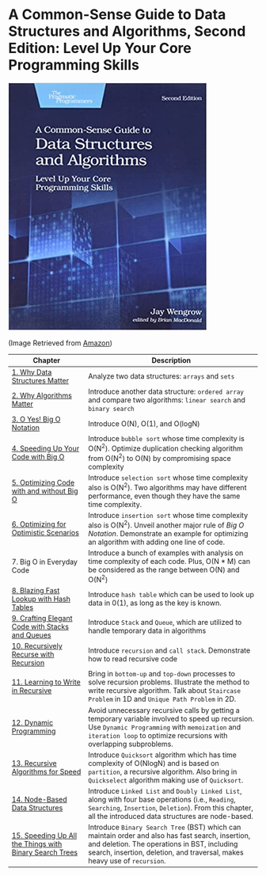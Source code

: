 # A Common-Sense Guide to Data Structures and Algorithms, Second Edition: Level Up Your Core Programming Skills

![Book Cover](./img/book_cover.jpg)

(Image Retrieved from [Amazon](https://www.amazon.ca/Common-Sense-Guide-Structures-Algorithms-Second/dp/1680507222/ref=rvi_sccl_1/147-8772558-6073865?pd_rd_w=1eZ4e&content-id=amzn1.sym.8b4d8c20-8e51-4634-a76f-c00a1995a502&pf_rd_p=8b4d8c20-8e51-4634-a76f-c00a1995a502&pf_rd_r=8VVNM444G7DZHPRWKFS7&pd_rd_wg=5N5gU&pd_rd_r=1716398e-cfb4-4eca-ae02-0333f2c1a9ba&pd_rd_i=1680507222&psc=1))

| Chapter | Description |
| ---------------------- | ---------------------- |
| [1. Why Data Structures Matter](Chapter%2001%20Why%20Data%20Structures%20Matter.md) | Analyze two data structures: `arrays` and `sets` |
| [2. Why Algorithms Matter](Chapter%2002%20Why%20Algorithms%20Matter.md) | Introduce another data structure: `ordered array` and compare two algorithms: `linear search` and `binary search` |
| [3. O Yes! Big O Notation](Chapter%2003%20O%20Yes!%20Big%20O%20Notation.md) | Introduce O(N), O(1), and O(logN) |
| [4. Speeding Up Your Code with Big O](Chapter%2004%20Speeding%20Up%20Your%20Code%20with%20Big%20O.md) | Introduce `bubble sort` whose time complexity is O(N<sup>2</sup>). Optimize duplication checking algorithm from O(N<sup>2</sup>) to O(N) by compromising space complexity |
| [5. Optimizing Code with and without Big O](Chapter%2005%20Optimizing%20Code%20with%20and%20without%20Big%20O.md) | Introduce `selection sort` whose time complexity also is O(N<sup>2</sup>). Two algorithms may have different performance, even though they have the same time complexity. |
| [6. Optimizing for Optimistic Scenarios](Chapter%2006%20Optimizing%20for%20Optimistic%20Scenarios.md) | Introduce `insertion sort` whose time complexity also is O(N<sup>2</sup>). Unveil another major rule of *Big O Notation*. Demonstrate an example for optimizing an algorithm with adding one line of code. |
| 7. Big O in Everyday Code | Introduce a bunch of examples with analysis on time complexity of each code. Plus, O(N * M) can be considered as the range between O(N) and O(N<sup>2</sup>) |
| [8. Blazing Fast Lookup with Hash Tables](Chapter%2008%20Blazing%20Fast%20Lookup%20with%20Hash%20Tables.md) | Introduce `hash table` which can be used to look up data in 0(1), as long as the key is known. |
| [9. Crafting Elegant Code with Stacks and Queues](Chapter%2009%20Crafting%20Elegant%20Code%20with%20Stacks%20and%20Queues.md) | Introduce `Stack` and `Queue`, which are utilized to handle temporary data in algorithms |
| [10. Recursively Recurse with Recursion](Chapter%2010%20Recursively%20Recurse%20with%20Recursion.md) | Introduce `recursion` and `call stack`. Demonstrate how to read recursive code |
| [11. Learning to Write in Recursive](Chapter%2011%20Learning%20to%20Write%20in%20Recursive.md) | Bring in `bottom-up` and `top-down` processes to solve recursion problems. Illustrate the method to write recursive algorithm. Talk about `Staircase Problem` in 1D and `Unique Path Problem` in 2D. |
| [12. Dynamic Programming](Chapter%2012%20Dynamic%20Programming.md) | Avoid unnecessary recursive calls by getting a temporary variable involved to speed up recursion. Use `Dynamic Programming` with `memoization` and `iteration loop` to optimize recursions with overlapping subproblems.  |
| [13. Recursive Algorithms for Speed](Chapter%2013%20Recursive%20Algorithms%20for%20Speed.md) | Introduce `Quicksort` algorithm which has time complexity of O(NlogN) and is based on `partition`, a recursive algorithm. Also bring in `Quickselect` algorithm making use of `Quicksort`.  |
| [14. Node-Based Data Structures](Chapter%2014%20Node-Based%20Data%20Structures.md) | Introduce `Linked List` and `Doubly Linked List`, along with four base operations (i.e., `Reading`, `Searching`, `Insertion`, `Deletion`). From this chapter, all the introduced data structures are node-based.  |
| [15. Speeding Up All the Things with Binary Search Trees](Chapter%2015%20Speeding%20Up%20All%20the%20Things%20with%20Binary%20Search%20Trees.md) | Introduce `Binary Search Tree` (BST) which can maintain order and also has fast search, insertion, and deletion. The operations in BST, including search, insertion, deletion, and traversal, makes heavy use of `recursion`.  |
